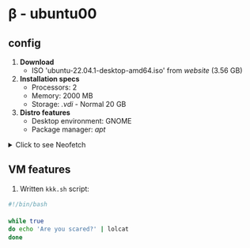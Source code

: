 # β - ubuntu00

<!--
user: gitgud
passwd: micro7
-->

## config

1. **Download**
   - ISO 'ubuntu-22.04.1-desktop-amd64.iso' from *website* (3.56 GB)
2. **Installation specs**
   - Processors: 2
   - Memory: 2000 MB
   - Storage: *.vdi* - Normal 20 GB
3. **Distro features**
   - Desktop environment: GNOME
   - Package manager: *apt*

<details>
<summary>Click to see Neofetch</summary>

![ubuntu00-neofetch](/SLIT-projects/02-Operating_Systems/images/VMs-A01-ubuntu00-neofetch.PNG)

</details>



## VM features

1. Written `kkk.sh` script:

```bash
#!/bin/bash

while true
do echo 'Are you scared?' | lolcat
done
```
